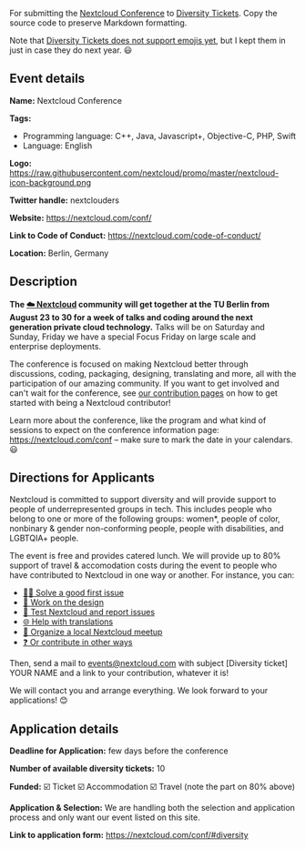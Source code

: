 For submitting the [Nextcloud Conference](https://nextcloud.com/conf) to [Diversity Tickets](https://diversitytickets.org). Copy the source code to preserve Markdown formatting.

Note that [Diversity Tickets does not support emojis yet](https://github.com/rubymonsters/diversity_ticketing/issues/357), but I kept them in just in case they do next year. 😃

## Event details

**Name:** Nextcloud Conference

**Tags:**
- Programming language: C++, Java, Javascript+, Objective-C, PHP, Swift
- Language: English

**Logo:** https://raw.githubusercontent.com/nextcloud/promo/master/nextcloud-icon-background.png

**Twitter handle:** nextclouders

**Website:** https://nextcloud.com/conf/

**Link to Code of Conduct:** https://nextcloud.com/code-of-conduct/

**Location:** Berlin, Germany


## Description

**The [☁️ Nextcloud](https://nextcloud.com) community will get together at the TU Berlin from August 23 to 30 for a week of talks and coding around the next generation private cloud technology.** Talks will be on Saturday and Sunday, Friday we have a special Focus Friday on large scale and enterprise deployments.

The conference is focused on making Nextcloud better through discussions, coding, packaging, designing, translating and more, all with the participation of our amazing community. If you want to get involved and can't wait for the conference, see [our contribution pages](https://nextcloud.com/contribute/) on how to get started with being a Nextcloud contributor!

Learn more about the conference, like the program and what kind of sessions to expect on the conference information page: https://nextcloud.com/conf – make sure to mark the date in your calendars. 😃


## Directions for Applicants

Nextcloud is committed to support diversity and will provide support to people of underrepresented groups in tech. This includes people who belong to one or more of the following groups: women*, people of color, nonbinary & gender non-conforming people, people with disabilities, and LGBTQIA+ people.

The event is free and provides catered lunch. We will provide up to 80% support of travel & accomodation costs during the event to people who have contributed to Nextcloud in one way or another. For instance, you can:

- [👩‍💻 Solve a good first issue](https://github.com/nextcloud/server/labels/good%20first%20issue)
- [🎨 Work on the design](https://nextcloud.com/design/)
- [🐛 Test Nextcloud and report issues](https://docs.nextcloud.com/server/14/developer_manual/bugtracker/)
- [🌐 Help with translations](https://www.transifex.com/nextcloud/nextcloud/)
- [🎉 Organize a local Nextcloud meetup](https://www.meetup.com/topics/nextcloud/)
- [❓ Or contribute in other ways](https://nextcloud.com/contribute/)

Then, send a mail to events@nextcloud.com with subject [Diversity ticket] YOUR NAME and a link to your contribution, whatever it is!

We will contact you and arrange everything. We look forward to your applications! 😊


## Application details

**Deadline for Application:** few days before the conference

**Number of available diversity tickets:** 10

**Funded:** ☑️ Ticket ☑️ Accommodation ☑️ Travel (note the part on 80% above)

**Application & Selection:** We are handling both the selection and application process and only want our event listed on this site.

**Link to application form:** https://nextcloud.com/conf/#diversity